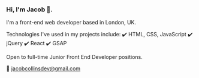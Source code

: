### Hi, I'm Jacob 👋.

I'm a front-end web developer based in London, UK.

Technologies I've used in my projects include:
✔️ HTML, CSS, JavaScript
✔️ jQuery
✔️ React
✔️ GSAP

Open to full-time Junior Front End Developer positions. 

📧 jacobcollinsdev@gmail.com





<!--
**jacobcollinsdev/jacobcollinsdev** is a ✨ _special_ ✨ repository because its `README.md` (this file) appears on your GitHub profile.

Here are some ideas to get you started:

- 🔭 I’m currently working on ...
- 🌱 I’m currently learning ...
- 👯 I’m looking to collaborate on ...
- 🤔 I’m looking for help with ...
- 💬 Ask me about ...
- 📫 How to reach me: ...
- 😄 Pronouns: ...
- ⚡ Fun fact: ...
-->
